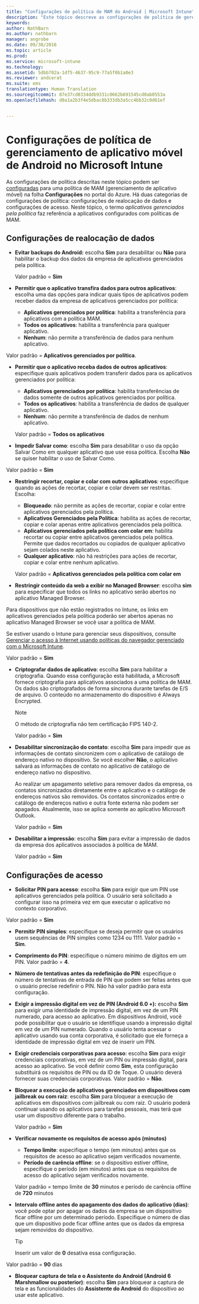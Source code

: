 ```yaml
---
title: "Configurações de política de MAM do Android | Microsoft Intune"
description: "Este tópico descreve as configurações de política de gerenciamento de aplicativo móvel para dispositivos Android."
keywords: 
author: NathBarn
ms.author: nathbarn
manager: angrobe
ms.date: 09/30/2016
ms.topic: article
ms.prod: 
ms.service: microsoft-intune
ms.technology: 
ms.assetid: 5dbb702a-1df5-4637-95c9-77a5f0b1a0e3
ms.reviewer: andcerat
ms.suite: ems
translationtype: Human Translation
ms.sourcegitcommit: 87e37cd8334ddb9331c0662b691545cd0ab0553a
ms.openlocfilehash: d0a1a2b3f4e5dbac8b333db3a5cc4bb32c0d61ef


---
```


# <a name="android-mobile-app-management-policy-settings-in-microsoft-intune"></a>Configurações de política de gerenciamento de aplicativo móvel de Android no Microsoft Intune
As configurações de política descritas neste tópico podem ser [configuradas](create-and-deploy-mobile-app-management-policies-with-microsoft-intune.md) para uma política de MAM (gerenciamento de aplicativo móvel) na folha **Configurações** no portal do Azure.
Há duas categorias de configurações de política: configurações de realocação de dados e configurações de acesso. Neste tópico, o termo *aplicativos gerenciados pela política* faz referência a aplicativos configurados com políticas de MAM.

##  <a name="data-relocation-settings"></a>Configurações de realocação de dados

- **Evitar backups do Android:** escolha **Sim** para desabilitar ou **Não** para habilitar o backup dos dados da empresa de aplicativos gerenciados pela política.

  Valor padrão = **Sim**
- **Permitir que o aplicativo transfira dados para outros aplicativos**: escolha uma das opções para indicar quais tipos de aplicativos podem receber dados da empresa de aplicativos gerenciados por política:
  -   **Aplicativos gerenciados por política**: habilita a transferência para aplicativos com a política MAM.
  -   **Todos os aplicativos**: habilita a transferência para qualquer aplicativo.
  -   **Nenhum**: não permite a transferência de dados para nenhum aplicativo.

 Valor padrão = **Aplicativos gerenciados por política**.
- **Permitir que o aplicativo receba dados de outros aplicativos**: especifique quais aplicativos podem transferir dados para os aplicativos gerenciados por política:
  -   **Aplicativos gerenciados por política**: habilita transferências de dados somente de outros aplicativos gerenciados por política.
  -   **Todos os aplicativos**: habilita a transferência de dados de qualquer aplicativo.
  -   **Nenhum**: não permite a transferência de dados de nenhum aplicativo.

  Valor padrão = **Todos os aplicativos**

-   **Impedir Salvar como**: escolha **Sim** para desabilitar o uso da opção Salvar Como em qualquer aplicativo que use essa política. Escolha **Não** se quiser habilitar o uso de Salvar Como.

  Valor padrão = **Sim**
- **Restringir recortar, copiar e colar com outros aplicativos**: especifique quando as ações de recortar, copiar e colar devem ser restritas. Escolha:
  -   **Bloqueado**: não permite as ações de recortar, copiar e colar entre aplicativos gerenciados pela política.
  -   **Aplicativos Gerenciados pela Política**: habilita as ações de recortar, copiar e colar apenas entre aplicativos gerenciados pela política.
  -   **Aplicativos gerenciados pela política com colar em**: habilita recortar ou copiar entre aplicativos gerenciados pela política. Permite que dados recortados ou copiados de qualquer aplicativo sejam colados neste aplicativo.
  -   **Qualquer aplicativo**: não há restrições para ações de recortar, copiar e colar entre nenhum aplicativo.

  Valor padrão = **Aplicativos gerenciados pela política com colar em**
-   **Restringir conteúdo da web a exibir no Managed Browser**: escolha **sim** para especificar que todos os links no aplicativo serão abertos no aplicativo Managed Browser.

  Para dispositivos que não estão registrados no Intune, os links em aplicativos gerenciados pela política poderão ser abertos apenas no aplicativo Managed Browser se você usar a política de MAM.

  Se estiver usando o Intune para gerenciar seus dispositivos, consulte [Gerenciar o acesso à Internet usando políticas do navegador gerenciado com o Microsoft Intune](manage-internet-access-using-managed-browser-policies.md).

  Valor padrão = **Sim**
- **Criptografar dados de aplicativo**: escolha **Sim** para habilitar a criptografia. Quando essa configuração está habilitada, a Microsoft fornece criptografia para aplicativos associados a uma política de MAM. Os dados são criptografados de forma síncrona durante tarefas de E/S de arquivo. O conteúdo no armazenamento do dispositivo é Always Encrypted.
  >[!NOTE]
  >O método de criptografia não tem certificação FIPS 140-2.

  Valor padrão = **Sim**

- **Desabilitar sincronização do contato**: escolha **Sim** para impedir que as informações de contato sincronizem com o aplicativo de catálogo de endereço nativo no dispositivo. Se você escolher **Não**, o aplicativo salvará as informações de contato no aplicativo de catálogo de endereço nativo no dispositivo.

  Ao realizar um apagamento seletivo para remover dados da empresa, os contatos sincronizados diretamente entre o aplicativo e o catálogo de endereços nativos são removidos. Os contatos sincronizados entre o catálogo de endereços nativo e outra fonte externa não podem ser apagados. Atualmente, isso se aplica somente ao aplicativo Microsoft Outlook.

  Valor padrão = **Sim**
- **Desabilitar a impressão**: escolha **Sim** para evitar a impressão de dados da empresa dos aplicativos associados à política de MAM.

  Valor padrão = **Sim**

##  <a name="access-settings"></a>Configurações de acesso

- **Solicitar PIN para acesso**: escolha **Sim** para exigir que um PIN use aplicativos gerenciados pela política. O usuário será solicitado a configurar isso na primeira vez em que executar o aplicativo no contexto corporativo.

 Valor padrão = **Sim**

 -  **Permitir PIN simples**: especifique se deseja permitir que os usuários usem sequências de PIN simples como 1234 ou 1111. Valor padrão = **Sim**.
 - **Comprimento do PIN**: especifique o número mínimo de dígitos em um PIN. Valor padrão = **4**.
 - **Número de tentativas antes da redefinição do PIN**: especifique o número de tentativas de entrada de PIN que podem ser feitas antes que o usuário precise redefinir o PIN. Não há valor padrão para esta configuração.
 - **Exigir a impressão digital em vez de PIN (Android 6.0 +):** escolha **Sim** para exigir uma identidade de impressão digital, em vez de um PIN numerado, para acesso ao aplicativo.
 Em dispositivos Android, você pode possibilitar que o usuário se identifique usando a impressão digital em vez de um PIN numerado. Quando o usuário tenta acessar o aplicativo usando sua conta corporativa, é solicitado que ele forneça a identidade de impressão digital em vez de inserir um PIN.
 - **Exigir credenciais corporativas para acesso**: escolha **Sim** para exigir credenciais corporativas, em vez de um PIN ou impressão digital, para acesso ao aplicativo. Se você definir como **Sim**, esta configuração substituirá os requisitos de PIN ou da ID de Toque. O usuário deverá fornecer suas credenciais corporativas. Valor padrão = **Não**.


- **Bloquear a execução de aplicativos gerenciados em dispositivos com jailbreak ou com raiz**: escolha **Sim** para bloquear a execução de aplicativos em dispositivos com jailbreak ou com raiz. O usuário poderá continuar usando os aplicativos para tarefas pessoais, mas terá que usar um dispositivo diferente para o trabalho.

  Valor padrão = **Sim**
- **Verificar novamente os requisitos de acesso após (minutos)**
  -   **Tempo limite**: especifique o tempo (em minutos) antes que os requisitos de acesso ao aplicativo sejam verificados novamente.
  -   **Período de carência offline**: se o dispositivo estiver offline, especifique o período (em minutos) antes que os requisitos de acesso do aplicativo sejam verificados novamente.

  Valor padrão = tempo limite de **30** minutos e período de carência offline de **720** minutos

-   **Intervalo offline antes do apagamento dos dados do aplicativo (dias)**: você pode optar por apagar os dados da empresa se um dispositivo ficar offline por um determinado período.  Especifique o número de dias que um dispositivo pode ficar offline antes que os dados da empresa sejam removidos do dispositivo.

    >[!TIP]
    >Inserir um valor de **0** desativa essa configuração.

  Valor padrão = **90** dias
- **Bloquear captura de tela e o Assistente do Android (Android 6 Marshmallow ou posterior)**: escolha **Sim** para bloquear a captura de tela e as funcionalidades do **Assistente do Android** do dispositivo ao usar este aplicativo.



<!--HONumber=Dec16_HO2-->


